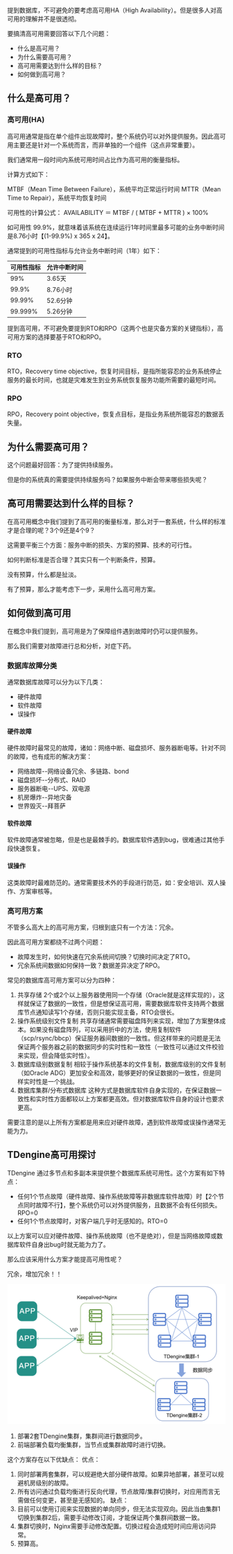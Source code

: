 提到数据库，不可避免的要考虑高可用HA（High Availability）。但是很多人对高可用的理解并不是很透彻。

要搞清高可用需要回答以下几个问题：
- 什么是高可用？
- 为什么需要高可用？
- 高可用需要达到什么样的目标？
- 如何做到高可用？

## 什么是高可用？

### 高可用(HA)

高可用通常是指在单个组件出现故障时，整个系统仍可以对外提供服务。因此高可用主要还是针对一个系统而言，而非单独的一个组件（这点非常重要）。

我们通常用一段时间内系统可用时间占比作为高可用的衡量指标。

计算方式如下：

MTBF（Mean Time Between Failure），系统平均正常运行时间
MTTR（Mean Time to Repair），系统平均恢复时间

可用性的计算公式： AVAILABILITY ＝ MTBF / ( MTBF + MTTR ) × 100%


如可用性 99.9%，就意味着该系统在连续运行1年时间里最多可能的业务中断时间是8.76小时【(1-99.9%) x 365 x 24】。

通常提到的可用性指标与允许业务中断时间（1年）如下：

|可用性指标|允许中断时间|
|---|----|
|99%|3.65天|
|99.9%|8.76小时|
|99.99%|52.6分钟|
|99.999%|5.26分钟|

提到高可用，不可避免要提到RTO和RPO（这两个也是灾备方案的关键指标），高可用方案的选择要基于RTO和RPO。

### RTO
RTO，Recovery time objective，恢复时间目标，是指所能容忍的业务系统停止服务的最长时间，也就是灾难发生到业务系统恢复服务功能所需要的最短时间。

### RPO
RPO，Recovery point objective，恢复点目标，是指业务系统所能容忍的数据丢失量。


## 为什么需要高可用？

这个问题最好回答：为了提供持续服务。

但是你的系统真的需要提供持续服务吗？如果服务中断会带来哪些损失呢？


## 高可用需要达到什么样的目标？

在高可用概念中我们提到了高可用的衡量标准，那么对于一套系统，什么样的标准才是合理的呢？3个9还是4个9？

这需要平衡三个方面：服务中断的损失、方案的预算、技术的可行性。

如何判断标准是否合理？其实只有一个判断条件，预算。

没有预算，什么都是扯淡。

有了预算，那么才能考虑下一步，采用什么高可用方案。


## 如何做到高可用

在概念中我们提到，高可用是为了保障组件遇到故障时仍可以提供服务。

那么我们需要对故障进行总和分析，对症下药。

### 数据库故障分类

通常数据库故障可以分为以下几类：
- 硬件故障
- 软件故障
- 误操作

#### 硬件故障
硬件故障时最常见的故障，诸如：网络中断、磁盘损坏、服务器断电等。针对不同的故障，也有成形的解决方案：
- 网络故障--网络设备冗余、多链路、bond
- 磁盘损坏--分布式、RAID
- 服务器断电--UPS、双电源
- 机房爆炸--异地灾备
- 世界毁灭--拜菩萨

#### 软件故障
软件故障通常被忽略，但是也是最棘手的。数据库软件遇到bug，很难通过其他手段快速恢复。

#### 误操作
这类故障时最难防范的。通常需要技术外的手段进行防范，如：安全培训、双人操作、方案审核等。


### 高可用方案
不管多么高大上的高可用方案，归根到底只有一个方法：冗余。

因此高可用方案都绕不过两个问题：
- 故障发生时，如何快速在冗余系统间切换？切换时间决定了RTO。
- 冗余系统间数据如何保持一致？数据差异决定了RPO。

常见的数据库高可用方案可以分为四种：
1. 共享存储
   2个或2个以上服务器使用同一个存储（Oracle就是这样实现的），这样就保证了数据的一致性，但是想保证高可用，需要数据库软件支持两个数据库节点通知读写1个存储，否则只能实现主备，RTO会很长。
2. 操作系统级别文件复制
   共享存储通常需要磁盘阵列来实现，增加了方案整体成本。如果没有磁盘阵列，可以采用折中的方法，使用复制软件（scp/rsync/bbcp）保证服务器间数据的一致性。但这样带来的问题是无法保证两个服务器之前的数据同步的实时性和一致性（一致性可以通过文件校验来实现，但会降低实时性）。
3. 数据库级别数据复制
   相较于操作系统基本的文件复制，数据库级别的文件复制（如Oracle ADG）更加安全和高效，能够更好的保证数据的一致性，但是同样实时性是一个挑战。
4. 数据库集群/分布式数据库
   这种方式是数据库软件自身实现的，在保证数据一致性和实时性方面都较以上方案都更高效。但对数据库软件自身的设计也要求更高。

需要注意的是以上所有方案都是用来应对硬件故障，遇到软件故障或误操作通常无能为力。

## TDengine高可用探讨

TDengine 通过多节点和多副本来提供整个数据库系统可用性。这个方案有如下特点：

- 任何1个节点故障（硬件故障、操作系统故障等非数据库软件故障）时【2个节点同时故障不行】，整个系统仍可以对外提供服务，且数据不会有任何损失。RPO=0
- 任何1个节点故障时，对客户端几乎时无感知的。RTO=0

以上方案可以应对硬件故障、操作系统故障（也不是绝对），但是当网络故障或数据库软件自身出bug时就无能为力了。
  
那么应该采用什么方案才能提高可用性呢？

冗余，增加冗余！！


![架构图](./td_ha.png)

1. 部署2套TDengine集群，集群间进行数据同步。
2. 前端部署负载均衡集群，当节点或集群故障时进行切换。
   
这个方案存在以下优缺点：
优点：
1. 同时部署两套集群，可以规避绝大部分硬件故障。如果异地部署，甚至可以规避机房级别的故障。
2. 所有访问通过负载均衡进行反向代理，节点故障/集群切换时，对应用而言无需做任何变更，甚至是无感知的。
缺点：
1. 目前可以使用订阅来实现数据的单向同步，但无法实现双向。因此当由集群1切换到集群2后，需要手动修改订阅，才能保证两个集群间数据一致。
2. 集群切换时，Nginx需要手动修改配置。切换过程会造成短时间应用访问异常。
3. 预算高。

